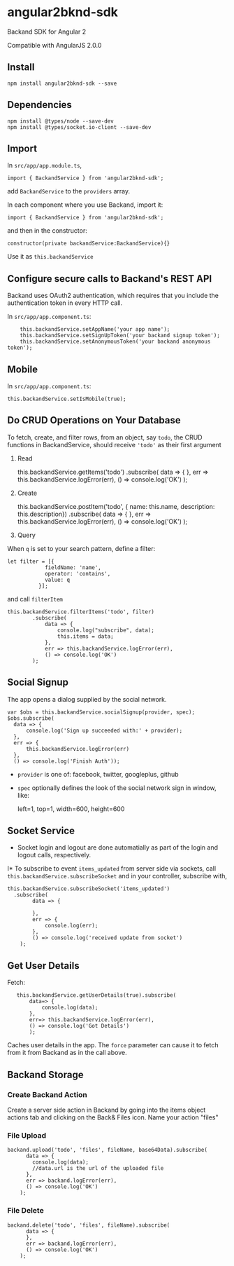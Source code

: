# angular2bknd-sdk

Backand SDK for Angular 2 

Compatible with AngularJS 2.0.0

## Install

    npm install angular2bknd-sdk --save

## Dependencies

    npm install @types/node --save-dev 
    npm install @types/socket.io-client --save-dev 

## Import

In `src/app/app.module.ts`,

    import { BackandService } from 'angular2bknd-sdk';

add `BackandService` to the `providers` array.

In each component where you use Backand, import it:

    import { BackandService } from 'angular2bknd-sdk';

and then in the constructor:

    constructor(private backandService:BackandService){}

Use it as `this.backandService`

## Configure secure calls to Backand's REST API

Backand uses OAuth2 authentication, which requires that you include the authentication token in every HTTP call.

In `src/app/app.component.ts`:
    
        this.backandService.setAppName('your app name');
        this.backandService.setSignUpToken('your backand signup token');
        this.backandService.setAnonymousToken('your backand anonymous token');

## Mobile

In `src/app/app.component.ts`:

    this.backandService.setIsMobile(true);

## Do CRUD Operations on Your Database

To fetch, create, and filter rows, from an object, say `todo`, the CRUD functions in BackandService, should receive `'todo'` as their first argument

1. Read

    this.backandService.getItems('todo')
        .subscribe(
                data => {
                },
                err => this.backandService.logError(err),
                () => console.log('OK')
            );


2. Create

    this.backandService.postItem('todo', { name: this.name, description: this.description})
        .subscribe(
                data => {
                },
                err => this.backandService.logError(err),
                () => console.log('OK')
            );

3. Query

When `q` is set to your search pattern, define a filter:

    let filter = [{
                fieldName: 'name',
                operator: 'contains',
                value: q
              }];

and call `filterItem` 

    this.backandService.filterItems('todo', filter)
            .subscribe(
                data => {
                    console.log("subscribe", data);
                    this.items = data;
                },
                err => this.backandService.logError(err),
                () => console.log('OK')
            );

## Social Signup 

The app opens a dialog supplied by the social network. 

    var $obs = this.backandService.socialSignup(provider, spec);
    $obs.subscribe(                
      data => {
          console.log('Sign up succeeded with:' + provider);           
      },
      err => {
          this.backandService.logError(err)
      },
      () => console.log('Finish Auth'));

* `provider` is one of: facebook, twitter, googleplus, github
* `spec` optionally defines the look of the social network sign in window, like:

     left=1, top=1, width=600, height=600


## Socket Service
  
* Socket login and logout are done automatially as part of the login and logout calls, respectively.

I* To subscribe to event `items_updated` from server side via sockets, 
call `this.backandService.subscribeSocket` and in your controller, subscribe with,

    this.backandService.subscribeSocket('items_updated')
      .subscribe(
            data => {
             
            },
            err => {
                console.log(err);
            },
            () => console.log('received update from socket')
        );

## Get User Details

Fetch:

       this.backandService.getUserDetails(true).subscribe(
           data=> {
               console.log(data);
           },
           err=> this.backandService.logError(err),
           () => console.log('Got Details')
           );

Caches user details in the app. The `force` parameter can cause it to fetch from it from Backand as in the call above.

## Backand Storage

### Create Backand Action

Create a server side action in Backand by going into the items object actions tab and clicking on the Back& Files icon. Name your action "files"

### File Upload

    backand.upload('todo', 'files', fileName, base64Data).subscribe(
          data => { 
            console.log(data);
            //data.url is the url of the uploaded file
          }, 
          err => backand.logError(err),
          () => console.log('OK')
        );

### File Delete

    backand.delete('todo', 'files', fileName).subscribe(
          data => { 
          }, 
          err => backand.logError(err),
          () => console.log('OK')
        );
